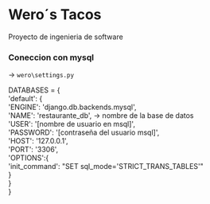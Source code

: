 # Wero´s Tacos
Proyecto de ingenieria de software
### Coneccion con mysql
 -> `wero\settings.py`  
 
DATABASES = {  
    'default': {  
        'ENGINE': 'django.db.backends.mysql',  
        'NAME': 'restaurante_db', -> nombre de la base de datos  
        'USER': '[nombre de usuario en msql]',  
        'PASSWORD': '[contraseña del usuario msql]',  
        'HOST': '127.0.0.1',   
        'PORT': '3306',  
        'OPTIONS':{  
            'init_command': "SET sql_mode='STRICT_TRANS_TABLES'"  
        }  
    }  
}
